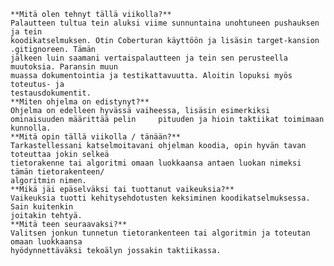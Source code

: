     **Mitä olen tehnyt tällä viikolla?**
	Palautteen tultua tein aluksi viime sunnuntaina unohtuneen pushauksen ja tein
	koodikatselmuksen. Otin Coberturan käyttöön ja lisäsin target-kansion .gitignoreen. Tämän 
	jälkeen luin saamani vertaispalautteen ja tein sen perusteella muutoksia. Paransin muun 
	muassa dokumentointia ja testikattavuutta. Aloitin lopuksi myös toteutus- ja 
	testausdokumentit. 
    **Miten ohjelma on edistynyt?**
	Ohjelma on edelleen hyvässä vaiheessa, lisäsin esimerkiksi ominaisuuden määrittää pelin 	pituuden ja hioin taktiikat toimimaan kunnolla.
    **Mitä opin tällä viikolla / tänään?**
	Tarkastellessani katselmoitavani ohjelman koodia, opin hyvän tavan toteuttaa jokin selkeä 
	tietorakenne tai algoritmi omaan luokkaansa antaen luokan nimeksi tämän tietorakenteen/
	algoritmin nimen.
    **Mikä jäi epäselväksi tai tuottanut vaikeuksia?**
	Vaikeuksia tuotti kehitysehdotusten keksiminen koodikatselmuksessa. Sain kuitenkin 
	joitakin tehtyä.
    **Mitä teen seuraavaksi?**
	Valitsen jonkun tunnetun tietorankenteen tai algoritmin ja toteutan omaan luokkaansa 
	hyödynnettäväksi tekoälyn jossakin taktiikassa.
